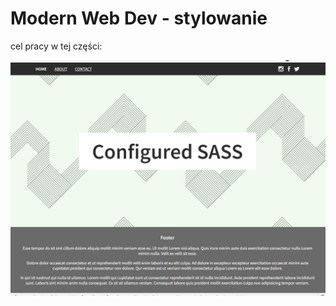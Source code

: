 # Modern Web Dev - stylowanie

cel pracy w tej części:

![alt text](targets/branch-6-target.jpg?raw=true)

